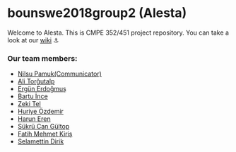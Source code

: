 # bounswe2018group2 (Alesta)

Welcome to Alesta. This is CMPE 352/451 project repository. You can take a look at our [wiki](https://github.com/bounswe/bounswe2018group2/wiki) :anchor:

### Our team members:
* [Nilsu Pamuk(Communicator)]()
* [Ali Torğutalp](https://github.com/bounswe/bounswe2018group2/wiki/aliturgutalp)
* [Ergün Erdoğmuş]()
* [Bartu İnce]()
* [Zeki Tel]()
* [Huriye Özdemir](https://github.com/bounswe/bounswe2018group2/wiki/huriozdmr)
* [Harun Eren](https://github.com/bounswe/bounswe2018group2/wiki/haruneren)
* [Şükrü Can Gültop]()
* [Fatih Mehmet Kiriş]()
* [Selamettin Dirik]()
